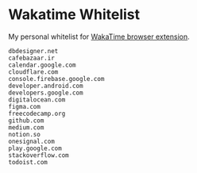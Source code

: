 # Wakatime Whitelist
My personal whitelist for [WakaTime browser extension](https://chrome.google.com/webstore/detail/wakatime/jnbbnacmeggbgdjgaoojpmhdlkkpblgi).

```
dbdesigner.net
cafebazaar.ir
calendar.google.com
cloudflare.com
console.firebase.google.com
developer.android.com
developers.google.com
digitalocean.com
figma.com
freecodecamp.org
github.com
medium.com
notion.so
onesignal.com
play.google.com
stackoverflow.com
todoist.com
```
